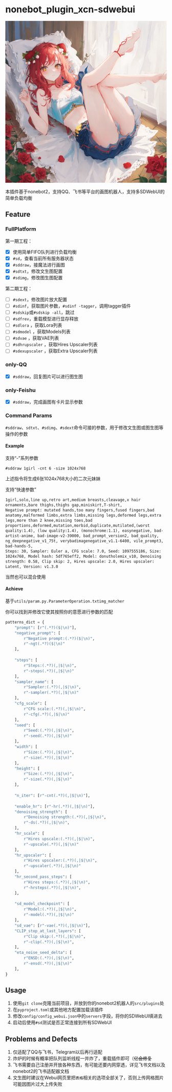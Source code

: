 # nonebot_plugin_xcn-sdwebui

![banner](/cache/download/example.png)

本插件基于nonebot2，支持QQ、飞书等平台的画图机器人，支持多SDWebUI的简单负载均衡

## Feature

### FullPlatform

第一期工程：

- [x] 使用简单FIFO队列进行负载均衡
- [x] `#sd`，查看当前所有服务器状态
- [x] `#sddraw`，接魔法进行画图
- [x] `#sdtxt`，修改文生图配置
- [x] `#sdimg`，修改图生图配置

第二期工程：

- [ ] `#sdext`，修改图片放大配置
- [ ] `#sdinf`，获取图片参数，`#sdinf -tagger`，调用tagger插件
- [ ] `#sdskip`或`#sdskip -all`，跳过
- [ ] `#sdfrev`，重载模型进行显存释放
- [ ] `#sdlora` ，获取Lora列表
- [ ] `#sdmodel` ，获取Models列表
- [ ] `#sdvae` ，获取VAE列表
- [ ] `#sdhrupscaler` ，获取Hires Upscaler列表
- [ ] `#sdexupscaler` ，获取Extra Upscaler列表

### only-QQ

- [x] `#sddraw`，回复图片可以进行图生图

### only-Feishu

- [x] `#sddraw`，完成画图有卡片显示参数

### Command Params

`#sddraw`、`sdtxt`、`#sdimg`、`#sdext`命令可接的参数，用于修改文生图或图生图等操作的参数

#### Example

支持“-”系列参数

```
#sddraw 1girl -cnt 6 -size 1024x768
```

上述指令将生成6张1024x768大小的二次元妹妹

支持“快速参数”

```
1girl,solo,line up,retro art,medium breasts,cleavage,x hair ornaments,bare thighs,thighs gap,miniskirt,T-shirt,
Negative prompt: mutated hands,too many fingers,fused fingers,bad anatomy,malformed limbs,extra limbs,missing legs,deformed legs,extra legs,more than 2 knee,missing toes,bad proportions,deformed,mutation,morbid,duplicate,mutilated,(worst quality:1.4), (low quality:1.4), (monochrome:1.1), easynegative, bad-artist-anime, bad-image-v2-39000, bad_prompt_version2, bad_quality, ng_deepnegative_v1_75t, verybadimagenegative_v1.1-6400, vile_prompt3, bad-hands-5,
Steps: 30, Sampler: Euler a, CFG scale: 7.0, Seed: 1097555186, Size: 1024x768, Model hash: 5df765eff2, Model: donutholemix_v10, Denoising strength: 0.58, Clip skip: 2, Hires upscale: 2.0, Hires upscaler: Latent, Version: v1.3.0
```

当然也可以混合使用

#### Achieve

基于`utils/param.py.ParameterOperation.txtimg_matcher`

你可以找到并修改它使其按照你的意愿进行参数的匹配

```python
patterns_dict = {
    "prompt": [r"(.*?)($|\n)"],
    "negative_prompt": [
        r"Negative prompt:(.*?)($|\n)", 
        r"-ngt(.*?)($|\n)"
    ],

    "steps": [
        r"Steps:(.*?)(,|$|\n)", 
        r"-steps(.*?)(,|$|\n)"
    ],
    "sampler_name": [
        r"Sampler:(.*?)(,|$|\n)", 
        r"-sampler(.*?)(,|$|\n)"
    ],
    "cfg_scale": [
        r"CFG scale:(.*?)(,|$|\n)", 
        r"-cfg(.*?)(,|$|\n)"
    ],
    "seed": [
        r"Seed:(.*?)(,|$|\n)", 
        r"-seed(.*?)(,|$|\n)"
    ],
    "width": [
        r"Size:(.*?)(,|$|\n)", 
        r"-size(.*?)(,|$|\n)"
    ],
    "height": [
        r"Size:(.*?)(,|$|\n)", 
        r"-size(.*?)(,|$|\n)"
    ],

    "n_iter": [r"-cnt(.*?)(,|$|\n)"],

    "enable_hr": [r"-hr(.*?)(,|$|\n)"],
    "denoising_strength": [
        r"Denoising strength:(.*?)(,|$|\n)",
        r"-ds(.*?)(,|$|\n)",
    ],
    "hr_scale": [
        r"Hires upscale:(.*?)(,|$|\n)", 
        r"-upscale(.*?)(,|$|\n)"
    ],
    "hr_upscaler": [
        r"Hires upscaler:(.*?)(,|$|\n)", 
        r"-upscaler(.*?)(,|$|\n)"
    ],
    "hr_second_pass_steps": [
        r"Hires steps:(.*?)(,|$|\n)",
        r"-hrsteps(.*?)(,|$|\n)",
    ],

    "sd_model_checkpoint": [
        r"Model:(.*?)(,|$|\n)", 
        r"-model(.*?)(,|$|\n)"
    ],
    "sd_vae": [r"-vae(.*?)(,|$|\n)"],
    "CLIP_stop_at_last_layers": [
        r"Clip skip:(.*?)(,|$|\n)",
        r"-clip(.*?)(,|$|\n)",
    ],
    "eta_noise_seed_delta": [
        r"ENSD:(.*?)(,|$|\n)", 
        r"-ensd(.*?)(,|$|\n)"
    ],
}
```

## Usage

1. 使用`git clone`克隆当前项目，并放到你的nonebot2机器人的`src/plugins`处
2. 在`pyproject.toml`或其他地方配置加载该插件
3. 修改`config/config_webui.json`中的`servers`字段，将你的SDWebUI填进去
4. 启动后使用`#sd`测试是否正常连接到所有SDWebUI

## Problems and Defects

1. 仅适配了QQ与飞书，Telegram以后再行适配
2. 炸炉的时候有概率把队列监听线程一并炸了，重载插件即可（~~亿会修复~~
3. 飞书需要自己注册并开放各种东西，有可能还要内网穿透，详见飞书文档以及nonebot2的飞书适配器文档
4. 文生图时建议在Webui网页里把`表格`相关的选项全部关了，否则上传网格图片可能因图片过大上传失败